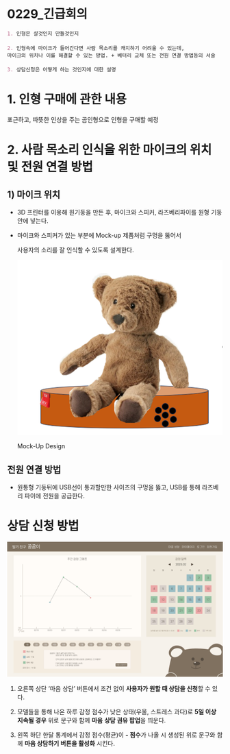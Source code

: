 # 0229_긴급회의

```markdown
1. 인형은 살것인지 만들것인지

2. 인형속에 마이크가 들어간다면 사람 목소리를 캐치하기 어려울 수 있는데, 
마이크의 위치나 이를 해결할 수 있는 방법. + 베터리 교체 또는 전원 연결 방법등의 서술

3. 상담신청은 어떻게 하는 것인지에 대한 설명
```

# 1. 인형 구매에 관한 내용

포근하고, 따뜻한 인상을 주는 곰인형으로 인형을 구매할 예정

# 2. 사람 목소리 인식을 위한 마이크의 위치 및 전원 연결 방법

## 1) 마이크 위치

- 3D 프린터를 이용해 원기둥을 만든 후, 마이크와 스피커, 라즈베리파이를 원형 기둥안에 넣는다.

- 마이크와 스피커가 있는 부분에 Mock-up 제품처럼 구멍을 뚫어서
    
    사용자의 소리를 잘 인식할 수 있도록 설계한다.
    
    ![제품예시.png](https://github.com/capstone-YYKC/docs/blob/main/%EC%9C%A0%EC%A7%80%EC%9B%90/image/%EC%A0%9C%ED%92%88%EC%98%88%EC%8B%9C.png)
    

    Mock-Up Design

## 전원 연결 방법

- 원통형 기둥뒤에 USB선이 통과할만한 사이즈의 구멍을 뚫고, USB를 통해 라즈베리 파이에 전원을 공급한다.

# 상담 신청 방법

![main(2).png](https://github.com/capstone-YYKC/docs/blob/main/%EC%9C%A0%EC%A7%80%EC%9B%90/image/main(2).png)

1. 오른쪽 상단 ‘마음 상담’ 버튼에서 조건 없이 **사용자가 원할 때 상담을 신청**할 수 있다.

1. 모델들을 통해 나온 하루 감정 점수가 낮은 상태(우울, 스트레스 과다)로 **5일 이상 지속될 경우** 위로 문구와 함께 **마음** **상담 권유 팝업**을 띄운다.

1. 왼쪽 하단 한달 통계에서 감정 점수(평균)이 **- 점수**가 나올 시 생성된 위로 문구와 함께 **마음 상담하기 버튼을 활성화** 시킨다.
